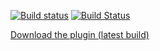 [![Build status](https://ci.appveyor.com/api/projects/status/4uuha50qe858lcd6/branch/master?svg=true)](https://ci.appveyor.com/project/ilya-nozhkin/cofra/branch/master)
[![Build Status](https://travis-ci.org/ilya-nozhkin/CoFRA.svg?branch=master)](https://travis-ci.org/ilya-nozhkin/CoFRA)

[Download the plugin (latest build)](https://ci.appveyor.com/project/ilya-nozhkin/cofra/build/artifacts)
